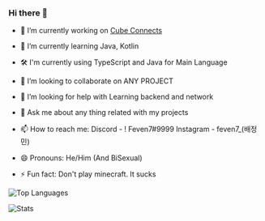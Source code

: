 <h3 id="hi-there-">Hi there 👋</h3>
<ul>
<li><p>🔭 I’m currently working on <a href="https://github.com/cube1dev">Cube Connects</a></p>
</li>
<li><p>🌱 I’m currently learning Java, Kotlin</p>
</li>
<li>🛠 I&#39;m currently using TypeScript and Java for Main Language</li>
<li><p>👯 I’m looking to collaborate on ANY PROJECT</p>
</li>
<li><p>🤔 I’m looking for help with Learning backend and network</p>
</li>
<li><p>💬 Ask me about any thing related with my projects</p>
</li>
<li><p>📫 How to reach me: 
Discord - ! Feven7#9999
Instagram - feven7_(배정민)</p>
</li>
<li><p>😄 Pronouns: He/Him (And BiSexual)</p>
</li>
<li>⚡ Fun fact: Don&#39;t play minecraft. It sucks </li>
</ul>
<p><img src="https://github-readme-stats.vercel.app/api/top-langs/?username=Feven7&amp;theme=radical" alt="Top Languages"></p>
<p><img src="https://github-readme-stats.vercel.app/api?username=Feven7&amp;show_icons=true&amp;theme=radical" alt="Stats"></p>
